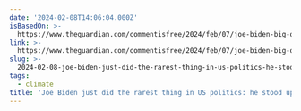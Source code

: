 ```yaml
---
date: '2024-02-08T14:06:04.000Z'
isBasedOn: >-
  https://www.theguardian.com/commentisfree/2024/feb/07/joe-biden-big-oil-lng-permits?CMP=Share_AndroidApp_Other
link: >-
  https://www.theguardian.com/commentisfree/2024/feb/07/joe-biden-big-oil-lng-permits?CMP=Share_AndroidApp_Other
slug: >-
  2024-02-08-joe-biden-just-did-the-rarest-thing-in-us-politics-he-stood-up-to-the-oil
tags:
  - climate
title: 'Joe Biden just did the rarest thing in US politics: he stood up to the oil '
---
```


